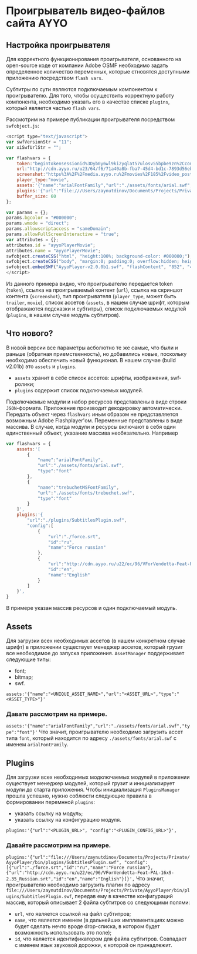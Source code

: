 # Проигрыватель видео-файлов сайта AYYO

## Настройка проигрывателя
Для корректного функционирования проигрывателя, основанного на open-source коде от компании Adobe OSMF необходимо задать определенное количество переменных, которые стновятся доступными приложению посредством `flash vars`.

Субтитры по сути являются подключаемым компонентом к проигрывателю. Для того, чтобы осуществить корректную работу компонента, необходимо указать его в качестве списке `plugins`, который является частью `flash vars`.

Рассмотрим на примере публикации проигрывателя посредством `swfobject.js`:
```js
<script type="text/javascript">
var swfVersionStr = "11";
var xiSwfUrlStr = "";

var flashvars = {
	token:"begintokensessionid%3Dyb0y6wl9ki2yqlat57ulosv55bpbe9zn%2Ccontentid%3D185%2Ccountrycode%3Dru%2Cclientkey%3D6f17269e454fbbd63a1e3e9727ac89%3ASvbwhROcR1JZE6PJUJ03cAg-Qb4endtoken",
	url:"http://cdn.ayyo.ru/u23/64/f6/71a40a8b-fba7-45d4-bd1c-7893d56ebcda_ru_en.f4m",
	screenshot:"https%3A%2F%2Fmedia.ayyo.ru%2Fmovies%2F185%2Fvideo_poster%2F850x477.jpg",
	player_type:"movie",
	assets:'{"name":"arialFontFamily","url":"./assets/fonts/arial.swf","type":"font"}',
	plugins:'{"url":"file:///Users/zaynutdinov/Documents/Projects/Private/AyyoPlayer/bin/plugins/SubtitlesPlugin.swf", "config":[{"url":"./force.srt","id":"ru","name":"Force russian"}, {"url":"http://cdn.ayyo.ru/u22/ec/96/VForVendetta-Feat-PAL-16x9-2.35_Russian.srt","id":"en","name":"English"}]}',
	buffer_size: 60
};

var params = {};
params.bgcolor = "#000000";
params.wmode = "direct";
params.allowscriptaccess = "sameDomain";
params.allowFullScreenInteractive = "true";
var attributes = {};
attributes.id = "ayyoPlayerMovie";
attributes.name = "ayyoPlayerMovie";
swfobject.createCSS("html", "height:100%; background-color: #000000;");
swfobject.createCSS("body", "margin:0; padding:0; overflow:hidden; height:100%;");
swfobject.embedSWF("AyyoPlayer-v2.0.0b1.swf", "flashContent", "852", "480",  swfVersionStr, xiSwfUrlStr, flashvars, params, attributes);
</script>
```
Из данного примера видно, что проигрывателю передается token (`token`), ссылка на проигрываемый контент (`url`), ссылка на скриншот контента (`screenshot`), тип проигрывателя (`player_type`, может быть `trailer`, `movie`), список ассетов (`assets`, в нашем случае шрифт, которым отображаются подсказки и субтитры), список подключаемых модулей (`plugins`, в нашем случае модуль субтитров).

## Что нового?
В новой версии все параметры асболютно те же самые, что были и раньше (обратная приемственность), но добавились новые, поскольку необходимо обеспечить новый функционал. В нашем случае (build v2.01b) это `assets` и `plugins`.
+ `assets` хранит в себе список ассетов: шрифты, изображения, swf-ролики;
+ `plugins` содержит список подключаемых модулей.

Подключаемые модули и набор ресурсов представлены в виде строки `JSON`-формата. Приложение производит декодировку автоматически. Передать объект через `flashvars` иным образом не представляется возможным Adobe Flashplayer'ом.
Переменные представлены в виде массива. В случае, когда модули и ресурсы включают в себя один единственный объект, указание массива необязательно.
Например
```js
var flashvars = {
	assets:'[
		{
			"name":"arialFontFamily",
			"url":"./assets/fonts/arial.swf",
			"type":"font"
		},
		{
			"name":"trebuchetMSFontFamily",
			"url":"./assets/fonts/trebuchet.swf",
			"type":"font"
		}
	]',
	plugins:'{
		"url":"./plugins/SubtitlesPlugin.swf",
		"config":[
			{
				"url":"./force.srt",
				"id":"ru",
				"name":"Force russian"
			},
			{
				"url":"http://cdn.ayyo.ru/u22/ec/96/VForVendetta-Feat-PAL-16x9-2.35_Russian.srt",
				"id":"en",
				"name":"English"
			}
		]
	}',
}
```
В примере указан массив ресурсов и один подключаемый модуль.

## Assets
Для загрузки всех необходимых ассетов (в нашем конкретном случае шрифт) в приложении существует менеджер ассетов, который грузит все необходимое до запуска приложения. `AssetManager` поддерживает следующие типы:
- font;
- bitmap;
- swf.

`assets:'{"name":"<UNIQUE_ASSET_NAME>","url":"<ASSET_URL>","type":"<ASSET_TYPE>"}'`

### Давате рассмотрим на примере.
`assets:'{"name":"arialFontFamily","url":"./assets/fonts/arial.swf","type":"font"}'`
Что значит, проигрывателю необходимо загрузить ассет типа `font`, который находится по адресу `./assets/fonts/arial.swf` с именем `arialFontFamily`.

## Plugins
Для загрузки всех необходимых модключаемых модулей в приложении существует менеджер модулей, который грузит и инициализирует модули до старта приложения. Чтобы инициализация `PluginsManager` прошла успешно, нужно соблюсти следующие правила в формировании перемнной `plugins`:
+ указать ссылку на модуль;
+ указать ссылку на конфигурацию модуля.

`plugins:'{"url":"<PLUGIN_URL>", "config":"<PLUGIN_CONFIG_URL>"}',`

### Давайте рассмотрим на примере.
`plugins:'{"url":"file:///Users/zaynutdinov/Documents/Projects/Private/AyyoPlayer/bin/plugins/SubtitlesPlugin.swf", "config":[{"url":"./force.srt","id":"ru","name":"Force russian"}, {"url":"http://cdn.ayyo.ru/u22/ec/96/VForVendetta-Feat-PAL-16x9-2.35_Russian.srt","id":"en","name":"English"}]}',`
Что значит, проигрывателю необходимо загрузить плагин по адресу `file:///Users/zaynutdinov/Documents/Projects/Private/AyyoPlayer/bin/plugins/SubtitlesPlugin.swf`, передав ему в качестве конфигураций массив, который описывает 2 файла субтитров со следующими полями:
* `url`, что является ссылкой на файл субтитров;
* `name`, что является именем (в дальнейших имплементациях можно будет сделать нечто вроде drop-списка, в котором будет возможность использовать это поле);
* `id`, что является идентификатором для файла субтитров. Совпадает с именем язык звуковой дорожки, к которой он принадлежит.
